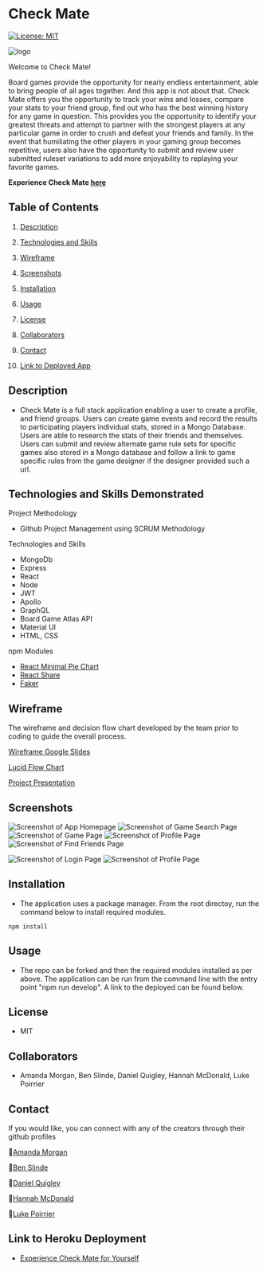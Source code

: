 # Check Mate

[![License: MIT](https://img.shields.io/badge/License-MIT-yellow.svg)](https://opensource.org/licenses/MIT)

![logo](./client/src/Images/Checkmatelogofinalcolor.png)

Welcome to Check Mate!

Board games provide the opportunity for nearly endless entertainment, able to bring people of all ages together.  And this app is not about that.  Check Mate offers you the opportunity to track your wins and losses, compare your stats to your friend group, find out who has the best winning history for any game in question.  This provides you the opportunity to identify your greatest threats and attempt to partner with the strongest players at any particular game in order to crush and defeat your friends and family.  In the event that humiliating the other players in your gaming group becomes repetitive, users also have the opportunity to submit and review user submitted ruleset variations to add more enjoyability to replaying your favorite games.  

**Experience Check Mate [here](https://check-mate-game-app.herokuapp.com/)**


## Table of Contents

1. [Description](#description)

1. [Technologies and Skills](#technologies)

1. [Wireframe](#wireframe)

1. [Screenshots](#screenshots)

1. [Installation](#installation)

1. [Usage](#usage)

1. [License](#license)

1. [Collaborators](#collaborators)

1. [Contact](#contact)

1. [Link to Deployed App](#sample)

## <a id="description"></a>Description

- Check Mate is a full stack application enabling a user to create a profile, and friend groups.  Users can create game events and record the results to participating players individual stats, stored in a Mongo Database.  Users are able to research the stats of their friends and themselves.  Users can submit and review alternate game rule sets for specific games also stored in a Mongo database and follow a link to game specific rules from the game designer if the designer provided such a url.    

## <a id="technologies"></a>Technologies and Skills Demonstrated

Project Methodology
* Github Project Management using SCRUM Methodology

Technologies and Skills
* MongoDb
* Express
* React
* Node
* JWT
* Apollo
* GraphQL
* Board Game Atlas API
* Material UI
* HTML, CSS

npm Modules
* [React Minimal Pie Chart](https://www.npmjs.com/package/react-minimal-pie-chart)
* [React Share](https://www.npmjs.com/package/react-share)
* [Faker](https://www.npmjs.com/package/faker)

## <a id="wireframe"></a>Wireframe

The wireframe and decision flow chart developed by the team prior to coding to guide the overall process.

[Wireframe Google Slides](https://docs.google.com/presentation/d/1JgKm855sQCqV2e1933rVzCwUySc2Q4pyw-93iVzt-zY/edit#slide=id.g103454a0f88_0_0)

[Lucid Flow Chart](https://lucid.app/lucidchart/de7946a0-8639-4d26-8d44-f184f338f276/edit?invitationId=inv_3960a10b-fd03-4360-b988-9731fd16fd70&page=0_0#)

[Project Presentation](https://docs.google.com/presentation/d/1kVhAbRWVcFoBLmkUuZtMDWdt1OfFgnHGfkaltbFOfvE/edit#slide=id.g10621f4ff8c_0_8)

## <a id="screenshot"></a>Screenshots


![Screenshot of App Homepage](./client/src/Images/homescreenshot.png)
![Screenshot of Game Search Page](./client/src/Images/searchscreenshot.png)
![Screenshot of Game Page](./client/src/Images/game.png)
![Screenshot of Profile Page](./client/src/Images/profile.png)
![Screenshot of Find Friends Page](./client/src/Images/findfriends.png)

![Screenshot of Login Page](./client/src/Images/mobile2.png)
![Screenshot of Profile Page](./client/src/Images/mobile3.png)


## <a id="installation"></a>Installation

- The application uses a package manager.  From the root directoy, run the command below to install required modules.

```
npm install
```

## <a id="usage"></a>Usage

- The repo can be forked and then the required modules installed as per above. The application can be run from the command line with the entry point "npm run develop".  A link to the deployed can be found below.

## <a id="license"></a>License

- MIT

## <a id="collaborators"></a>Collaborators

- Amanda Morgan, Ben Slinde, Daniel Quigley, Hannah McDonald, Luke Poirrier 

## <a id="contact"></a>Contact

If you would like, you can connect with any of the creators through their github profiles

🎲[Amanda Morgan](https://github.com/AmandaC0022) 

🎲[Ben Slinde](https://github.com/stevenslade)

🎲[Daniel Quigley](https://github.com/d4nnyq88)

🎲[Hannah McDonald](https://github.com/hannahnmcdonald)

🎲[Luke Poirrier](https://github.com/lukecp5)


## <a id="sample"></a>Link to Heroku Deployment

- [Experience Check Mate for Yourself](https://check-mate-game-app.herokuapp.com/)
